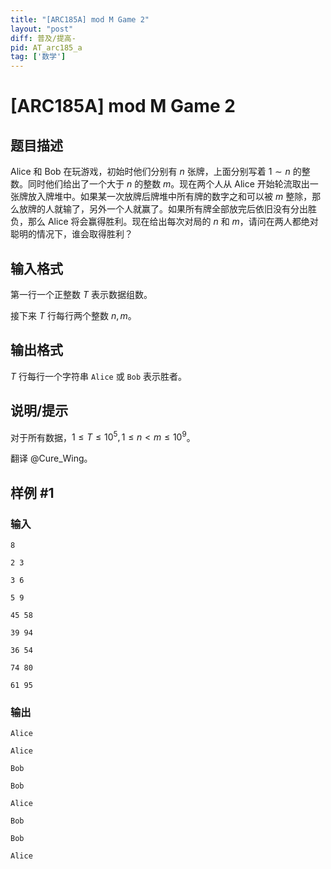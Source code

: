 ```yaml
---
title: "[ARC185A] mod M Game 2"
layout: "post"
diff: 普及/提高-
pid: AT_arc185_a
tag: ['数学']
---
```


# [ARC185A] mod M Game 2

## 题目描述

Alice 和 Bob 在玩游戏，初始时他们分别有 $n$ 张牌，上面分别写着 $1\sim n$ 的整数。同时他们给出了一个大于 $n$ 的整数 $m$。现在两个人从 Alice 开始轮流取出一张牌放入牌堆中。如果某一次放牌后牌堆中所有牌的数字之和可以被 $m$ 整除，那么放牌的人就输了，另外一个人就赢了。如果所有牌全部放完后依旧没有分出胜负，那么 Alice 将会赢得胜利。现在给出每次对局的 $n$ 和 $m$，请问在两人都绝对聪明的情况下，谁会取得胜利？

## 输入格式

第一行一个正整数 $T$ 表示数据组数。

接下来 $T$ 行每行两个整数 $n,m$。

## 输出格式

$T$ 行每行一个字符串 `Alice` 或 `Bob` 表示胜者。

## 说明/提示

对于所有数据，$1\le T\le10^5,1\le n<m\le10^9$。

翻译 @Cure_Wing。

## 样例 #1

### 输入

```
8
2 3
3 6
5 9
45 58
39 94
36 54
74 80
61 95
```

### 输出

```
Alice
Alice
Bob
Bob
Alice
Bob
Bob
Alice
```

